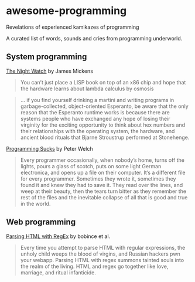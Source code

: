# awesome-programming
Revelations of experienced kamikazes of programming

A curated list of words, sounds and cries from programming underworld.

## System programming

[The Night Watch](https://coeleveld.com/wp-content/uploads/2016/06/thenightwatch.pdf) by James Mickens

> You can’t just place a LISP book on top of an x86 chip and hope that the hardware learns about lambda calculus by osmosis

> ... if you find yourself drinking a martini and writing programs in garbage-collected, object-oriented Esperanto, 
> be aware that the only reason that the Esperanto runtime works is because there are systems people 
> who have exchanged any hope of losing their virginity for the exciting opportunity to think 
> about hex numbers and their relationships with the operating system, the hardware, and ancient blood 
> rituals that Bjarne Stroustrup performed at Stonehenge. 

[Programming Sucks](https://www.stilldrinking.org/programming-sucks) by Peter Welch

> Every programmer occasionally, when nobody’s home, turns off the lights, pours a glass of scotch,
> puts on some light German electronica, and opens up a file on their computer. It’s a different 
> file for every programmer. Sometimes they wrote it, sometimes they found it and knew they had to save it. 
> They read over the lines, and weep at their beauty, then the tears turn bitter as they remember 
> the rest of the files and the inevitable collapse of all that is good and true in the world.

## Web programming 

[Parsing HTML with RegEx](https://stackoverflow.com/questions/1732348/regex-match-open-tags-except-xhtml-self-contained-tags/1732454#1732454) by bobince et al.

> Every time you attempt to parse HTML with regular expressions, the unholy child 
> weeps the blood of virgins, and Russian hackers pwn your webapp. Parsing HTML
> with regex summons tainted souls into the realm of the living. HTML and regex 
> go together like love, marriage, and ritual infanticide.
